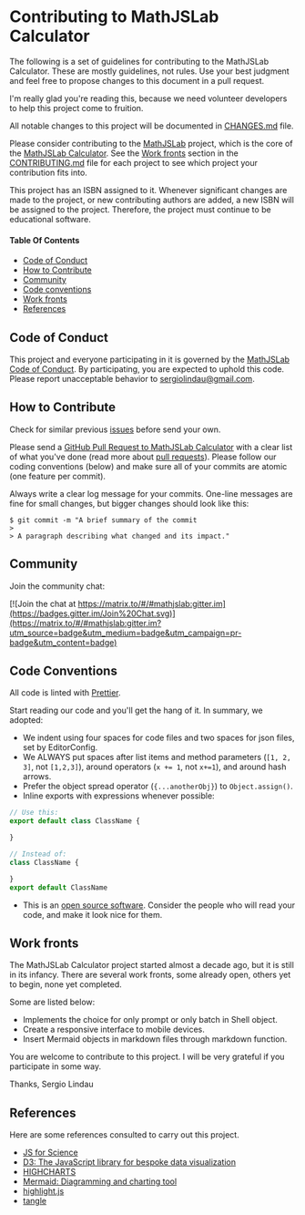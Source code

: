 # Contributing to MathJSLab Calculator

The following is a set of guidelines for contributing to the MathJSLab Calculator.
These are mostly guidelines, not rules. Use your best judgment and
feel free to propose changes to this document in a pull request.

I'm really glad you're reading this, because we need volunteer developers to
help this project come to fruition.

All notable changes to this project will be documented in
[CHANGES.md](https://github.com/MathJSLab/mathjslab-calculator/blob/main/CHANGES.md) file.

Please consider contributing to the [MathJSLab](https://github.com/MathJSLab/mathjslab)
project, which is the core of the [MathJSLab Calculator](https://github.com/MathJSLab/mathjslab-calculator).
See the [Work fronts](#work-fronts) section in the [CONTRIBUTING.md](https://github.com/MathJSLab/mathjslab-calculator/blob/main/CONTRIBUTING.md)
file for each project to see which project your contribution fits into.

This project has an ISBN assigned to it. Whenever significant changes are made
to the project, or new contributing authors are added, a new ISBN will be
assigned to the project. Therefore, the project must continue to be
educational software.

#### Table Of Contents

* [Code of Conduct](#code-of-conduct)
* [How to Contribute](#how-to-contribute)
* [Community](#community)
* [Code conventions](#code-conventions)
* [Work fronts](#work-fronts)
* [References](#references)

## Code of Conduct

This project and everyone participating in it is governed by the
[MathJSLab Code of Conduct](https://github.com/MathJSLab/mathjslab-calculator/blob/main/CODE_OF_CONDUCT.md).
By participating, you are expected to uphold this code. Please report
unacceptable behavior to [sergiolindau@gmail.com](mailto:sergiolindau@gmail.com).

## How to Contribute

Check for similar previous [issues](https://github.com/MathJSLab/mathjslab-calculator/issues) before send your own.

Please send a [GitHub Pull Request to MathJSLab Calculator](https://github.com/MathJSLab/mathjslab-calculator/pull/new/main)
with a clear list of what you've done (read more about
[pull requests](http://help.github.com/pull-requests/)). Please follow our
coding conventions (below) and make sure all of your commits are atomic (one
feature per commit).

Always write a clear log message for your commits. One-line messages are fine
for small changes, but bigger changes should look like this:

    $ git commit -m "A brief summary of the commit
    >
    > A paragraph describing what changed and its impact."

## Community

Join the community chat:

[![Join the chat at https://matrix.to/#/#mathjslab:gitter.im](https://badges.gitter.im/Join%20Chat.svg)](https://matrix.to/#/#mathjslab:gitter.im?utm_source=badge&utm_medium=badge&utm_campaign=pr-badge&utm_content=badge)

## Code Conventions

All code is linted with [Prettier](https://prettier.io/).

Start reading our code and you'll get the hang of it. In summary, we adopted:

* We indent using four spaces for code files and two spaces for json files, set by EditorConfig.
* We ALWAYS put spaces after list items and method parameters (`[1, 2, 3]`, not `[1,2,3]`), around operators (`x += 1`, not `x+=1`), and around hash arrows.
* Prefer the object spread operator (`{...anotherObj}`) to `Object.assign()`.
* Inline exports with expressions whenever possible:
```typescript
// Use this:
export default class ClassName {

}

// Instead of:
class ClassName {

}
export default ClassName
```
* This is an [open source software](https://en.wikipedia.org/wiki/Open-source_software). Consider the people who will read your code, and make it look nice for them.

## Work fronts

The MathJSLab Calculator project started almost a decade ago, but it is still in its infancy. There are several work fronts, some already open, others yet to begin, none yet completed.

Some are listed below:

* Implements the choice for only prompt or only batch in Shell object.
* Create a responsive interface to mobile devices.
* Insert Mermaid objects in markdown files through markdown function.

You are welcome to contribute to this project. I will be very grateful if you participate in some way.

Thanks,
Sergio Lindau

## References

Here are some references consulted to carry out this project.

* [JS for Science](https://indico.cern.ch/event/853710/contributions/3708132/attachments/1985053/3307323/Armina_Abramyan_JS_for_Science.pdf)
* [D3: The JavaScript library for bespoke data visualization](https://d3js.org/)
* [HIGHCHARTS](https://www.highcharts.com/)
* [Mermaid: Diagramming and charting tool](https://mermaid.js.org/)
* [highlight.js](https://highlightjs.org/)
* [tangle](http://worrydream.com/Tangle/)

